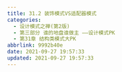 ```yaml
---
title: 31.2 装饰模式VS适配器模式
categories: 
  - 设计模式之禅(第2版)
  - 第三部分 谁的地盘谁做主 ——设计模式PK
  - 第31章 结构类模式大PK
abbrlink: 9992b40e
date: 2021-09-27 19:57:33
updated: 2021-09-27 19:57:33
---
```

